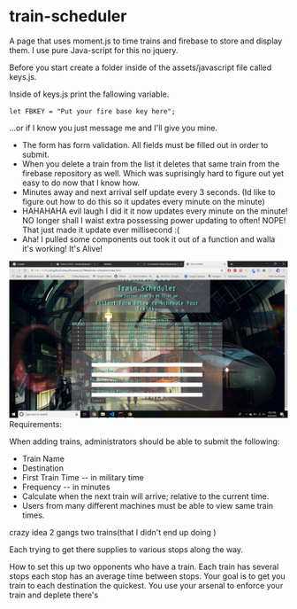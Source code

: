 # train-scheduler
A page that uses moment.js to time trains and firebase to store and display them.
I use pure Java-script for this no jquery.

Before you start create a folder inside of the assets/javascript file called keys.js. 

Inside of keys.js print the fallowing variable.

    let FBKEY = "Put your fire base key here";
    
 ...or if I know you just message me and I'll give you mine.
<ul>
    <li>The form has form validation. All fields must be filled out in order to submit. 
    <li>When you delete a train from the list it deletes that same train from the firebase repository as well. Which was suprisingly hard to figure out yet easy to do now that I know how.
    <li>Minutes away and next arrival self update every 3 seconds. (Id like to figure out how to do this so it updates every minute on the minute)
    <li>HAHAHAHA evil laugh I did it it now updates every minute on the minute! NO longer shall I waist extra possessing power updating to often! NOPE! That just made it update ever millisecond :(  
    <li>Aha! I pulled some components out took it out of a function and walla it's working! It's Alive!
</ul>

<img src="assets/images/Screenshot (31).png">
Requirements:

When adding trains, administrators should be able to submit the following:
    <ul>
        <li>Train Name
        <li>Destination
        <li>First Train Time -- in military time
        <li>Frequency -- in minutes
        <li>Calculate when the next train will arrive; relative to the current time.
        <li>Users from many different machines must be able to view same train times.
    </ul>
crazy idea 2 gangs two trains(that I didn't end up doing )

Each trying to get there supplies to various stops along the way. 

How to set this up two opponents who have a train. Each train has several stops each stop has an average time between stops. Your goal is to get you train to each destination the quickest. You use your arsenal to enforce your train and deplete there's 



